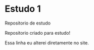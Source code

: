 # Estudo 1
 Repositorio de estudo

 Repositorio criado para estudo!
 
 Essa linha eu alterei diretamente no site.
